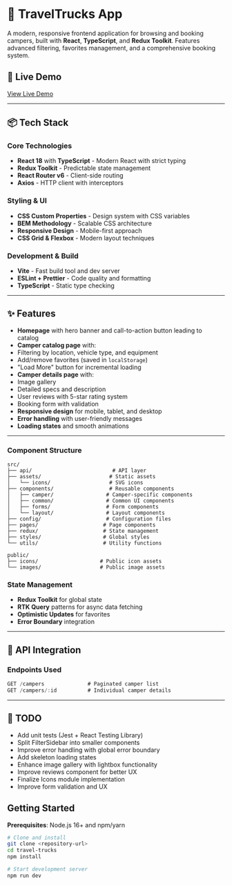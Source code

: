 # 🚐 TravelTrucks App

A modern, responsive frontend application for browsing and booking campers, built with **React**, **TypeScript**, and **Redux Toolkit**. Features advanced filtering, favorites management, and a comprehensive booking system.

## 🚀 Live Demo

[View Live Demo](https://goit-test-travel-trucks-app-front.vercel.app/)

---

## 📦 Tech Stack

### Core Technologies

- **React 18** with **TypeScript** - Modern React with strict typing
- **Redux Toolkit** - Predictable state management
- **React Router v6** - Client-side routing
- **Axios** - HTTP client with interceptors

### Styling & UI

- **CSS Custom Properties** - Design system with CSS variables
- **BEM Methodology** - Scalable CSS architecture
- **Responsive Design** - Mobile-first approach
- **CSS Grid & Flexbox** - Modern layout techniques

### Development & Build

- **Vite** - Fast build tool and dev server
- **ESLint + Prettier** - Code quality and formatting
- **TypeScript** - Static type checking

---

## ✨ Features

- **Homepage** with hero banner and call-to-action button leading to catalog
- **Camper catalog page** with:
- Filtering by location, vehicle type, and equipment
- Add/remove favorites (saved in `localStorage`)
- "Load More" button for incremental loading
- **Camper details page** with:
- Image gallery
- Detailed specs and description
- User reviews with 5-star rating system
- Booking form with validation
- **Responsive design** for mobile, tablet, and desktop
- **Error handling** with user-friendly messages
- **Loading states** and smooth animations

---

### Component Structure

```
src/
├── api/                          # API layer
├── assets/                      # Static assets
│   └── icons/                   # SVG icons
├── components/                  # Reusable components
│   ├── camper/                 # Camper-specific components
│   ├── common/                 # Common UI components
│   ├── forms/                  # Form components
│   └── layout/                 # Layout components
├── config/                     # Configuration files
├── pages/                     # Page components
├── redux/                     # State management
├── styles/                    # Global styles
└── utils/                     # Utility functions

public/
├── icons/                    # Public icon assets
└── images/                   # Public image assets
```

### State Management

- **Redux Toolkit** for global state
- **RTK Query** patterns for async data fetching
- **Optimistic Updates** for favorites
- **Error Boundary** integration

---

## 🔄 API Integration

### Endpoints Used

```typescript
GET /campers              # Paginated camper list
GET /campers/:id          # Individual camper details
```

---

## 📌 TODO

- Add unit tests (Jest + React Testing Library)
- Split FilterSidebar into smaller components
- Improve error handling with global error boundary
- Add skeleton loading states
- Enhance image gallery with lightbox functionality
- Improve reviews component for better UX
- Finalize Icons module implementation
- Improve form validation and UX

## Getting Started

**Prerequisites**: Node.js 16+ and npm/yarn

```bash
# Clone and install
git clone <repository-url>
cd travel-trucks
npm install

# Start development server
npm run dev
```
